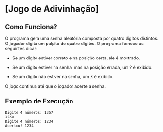 # [Jogo de Adivinhação]
## **Como Funciona?**
O programa gera uma senha aleatória composta por quatro dígitos distintos. O jogador digita um palpite de quatro dígitos.
O programa fornece as seguintes dicas:

- Se um dígito estiver correto e na posição certa, ele é mostrado.

- Se um dígito estiver na senha, mas na posição errada, um ? é exibido.

- Se um dígito não estiver na senha, um X é exibido.

O jogo continua até que o jogador acerte a senha.

## **Exemplo de Execução**
```bash
Digite 4 números: 1357
1?Xx
Digite 4 números: 1234
Acertou! 1234

